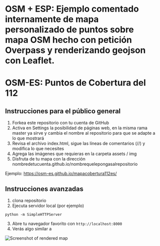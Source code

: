 # OSM + ESP: Ejemplo comentado internamente de mapa personalizado de puntos sobre mapa OSM hecho con petición Overpass y renderizando geojson con Leaflet. 
# OSM-ES: Puntos de Cobertura del 112

## Instrucciones para el público general

1. Forkea este repositorio con tu cuenta de GitHub
2. Activa en Settings la posibilidad de páginas web, en la misma rama master ya sirve y cambia el nombre al repositorio para que se adapte a lo que mostrará
3. Revisa el archivo index.html, sigue las líneas de comentarios (//) y modifica lo que necesites
4. Agrega las imágenes que requieras en la carpeta assets / img
5. Disfruta de tu mapa con la dirección nombredetucuenta.github.io/nombrequelepongasalrepositorio

Ejemplo: https://osm-es.github.io/mapacobertura112es/

## Instrucciones avanzadas

1. clona repositorio
2. Ejecuta servidor local (por ejemplo)
```
python -m SimpleHTTPServer
```
3. Abre tu navegador favorito con `http://localhost:8000`
4. Verás algo similar a

![Screenshot of rendered map](/assets/github/sc1.jpg)
